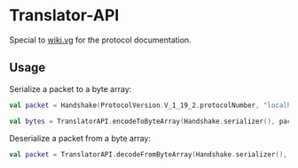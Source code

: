 # Translator-API


Special to [wiki.vg](https://wiki.vg) for the protocol documentation.

## Usage
Serialize a packet to a byte array:
```kotlin
val packet = Handshake(ProtocolVersion.V_1_19_2.protocolNumber, "localhost", 25565, HandshakeNextState.LOGIN)

val bytes = TranslatorAPI.encodeToByteArray(Handshake.serializer(), packet)
```

Deserialize a packet from a byte array:
```kotlin
val packet = TranslatorAPI.decodeFromByteArray(Handshake.serializer(), bytes)
```
